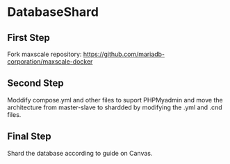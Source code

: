# DatabaseShard

## First Step
Fork maxscale repository: https://github.com/mariadb-corporation/maxscale-docker

## Second Step
Moddify compose.yml and other files to suport PHPMyadmin and move the architecture from master-slave to shardded by modifying the .yml and .cnd files.

## Final Step
Shard the database according to guide on Canvas.
